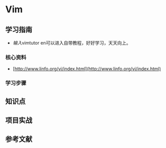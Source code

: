 # Vim

## 学习指南

* $输入$vimtutor en可以进入自带教程，好好学习，天天向上。

### 核心资料

* [http://www.linfo.org/vi/index.html](http://www.linfo.org/vi/index.html)

### 学习步骤

## 知识点

## 项目实战

## 参考文献

